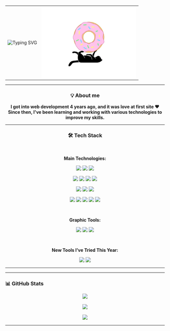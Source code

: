 <table>
  <tr>
    <td>

<img src="https://readme-typing-svg.demolab.com?font=Fira+Code&size=24&duration=3000&pause=1000&color=000000&center=false&vCenter=true&width=500&lines=Hi%2C+I'm+Rita+%F0%9F%91%8B;Welcome+to+my+GitHub+profile!" alt="Typing SVG" />

</td>
    <td>
      <img src="https://github.com/Margin-interteiment/Margin-interteiment/blob/main/images/f8fc1b63-4cd5-42fb-9ecb-def3b84ae6fc.gif?raw=true" width="300px" />
    </td>
  </tr>
</table>



---
<h3 align="center">💡 About me</h3>

<p align="center">
  <strong>
    I got into web development 4 years ago, and it was love at first site ❤️<br>
    Since then, I've been learning and working with various technologies to improve my skills.
  </strong>
</p>

---

<h3 align="center">🛠️ Tech Stack</h3>

<br>

<p align="center"><strong>Main Technologies:</strong></p>

<p align="center">
  <img src="https://img.shields.io/badge/React-20232A?style=for-the-badge&logo=react&logoColor=61DAFB" />
  <img src="https://img.shields.io/badge/Sass-CC6699?style=for-the-badge&logo=sass&logoColor=white" />
  <img src="https://img.shields.io/badge/Gulp-CF4647?style=for-the-badge&logo=gulp&logoColor=white" />
</p>
<p align="center">
  <img src="https://img.shields.io/badge/HTML5-E34F26?style=for-the-badge&logo=html5&logoColor=white" />
  <img src="https://img.shields.io/badge/CSS3-1572B6?style=for-the-badge&logo=css3&logoColor=white" />
  <img src="https://img.shields.io/badge/JavaScript-F7DF1E?style=for-the-badge&logo=javascript&logoColor=black" />
  <img src="https://img.shields.io/badge/TypeScript-3178C6?style=for-the-badge&logo=typescript&logoColor=white" />
</p>
<p align="center">
  <img src="https://img.shields.io/badge/Node.js-339933?style=for-the-badge&logo=nodedotjs&logoColor=white" />
  <img src="https://img.shields.io/badge/Prisma-2D3748?style=for-the-badge&logo=prisma&logoColor=white" />
  <img src="https://img.shields.io/badge/Tailwind-06B6D4?style=for-the-badge&logo=tailwindcss&logoColor=white" />
</p>
<p align="center">
  <img src="https://img.shields.io/badge/Docker-2496ED?style=for-the-badge&logo=docker&logoColor=white" />
  <img src="https://img.shields.io/badge/Vercel-000000?style=for-the-badge&logo=vercel&logoColor=white" />
  <img src="https://img.shields.io/badge/MySQL-4479A1?style=for-the-badge&logo=mysql&logoColor=white" />
  <img src="https://img.shields.io/badge/PostgreSQL-4169E1?style=for-the-badge&logo=postgresql&logoColor=white" />
  <img src="https://img.shields.io/badge/Git-F05032?style=for-the-badge&logo=git&logoColor=white" />
</p>

<br>

<p align="center"><strong>Graphic Tools:</strong></p>

<p align="center">
  <img src="https://img.shields.io/badge/Figma-F24E1E?style=for-the-badge&logo=figma&logoColor=white" />
  <img src="https://img.shields.io/badge/Pixso-6200EA?style=for-the-badge&logo=pixso&logoColor=white" />
  <img src="https://img.shields.io/badge/Photoshop-31A8FF?style=for-the-badge&logo=adobephotoshop&logoColor=white" />
</p>

<br>

<p align="center"><strong>New Tools I’ve Tried This Year:</strong></p>

<p align="center">
  <img src="https://img.shields.io/badge/PHP-777BB4?style=for-the-badge&logo=php&logoColor=white" />
  <img src="https://img.shields.io/badge/Symfony-000000?style=for-the-badge&logo=symfony&logoColor=white" />
</p>


---
<!--
### 📂 My Projects

 Здесь будет добавлена красивая сетка или карточки проектов по фото, которую ты позже отправишь -->

---

### 📊 GitHub Stats

<p align="center">
  <img src="https://github-readme-stats.vercel.app/api?username=YourGitHubUsername&show_icons=true&theme=tokyonight" />
</p>
<p align="center">
  <img src="https://github-readme-streak-stats.herokuapp.com/?user=YourGitHubUsername&theme=tokyonight" />
</p>
<p align="center">
  <img src="https://github-readme-stats.vercel.app/api/top-langs/?username=YourGitHubUsername&layout=compact&theme=tokyonight" />
</p>

---






<!--




---

